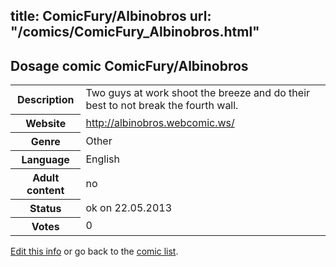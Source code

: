 title: ComicFury/Albinobros
url: "/comics/ComicFury_Albinobros.html"
---
Dosage comic ComicFury/Albinobros
-----------------------------------------

<p id="msg"></p>
<script type="text/javascript">
if (window.location.search === '?edit_info_mail=sent_ok') {
  var elem = document.getElementById("msg");
  elem.innerHTML = 'Edited information sucessfully sent for review, which is usually done daily. Thanks!';
  elem.className = 'ok';
}
</script>
<table class="comicinfo">
<tr>
<th>Description</th><td>Two guys at work shoot the breeze and do their best to not break the fourth wall.</td>
</tr>
<tr>
<th>Website</th><td><a href="http://albinobros.webcomic.ws/">http://albinobros.webcomic.ws/</a></td>
</tr>
<tr>
<th>Genre</th><td>Other</td>
</tr>
<tr>
<th>Language</th><td>English</td>
</tr>
<tr>
<th>Adult content</th><td>no</td>
</tr>
<tr>
<th>Status</th><td>ok on 22.05.2013</td>
</tr>
<tr>
<th>Votes</th><td>0</td>
</tr>
</table>

[Edit this info](ComicFury_Albinobros_edit.html) or go back to the [comic list](../comic-index.html).
